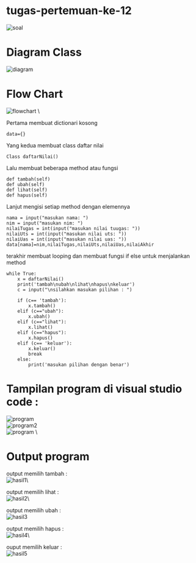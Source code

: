 # tugas-pertemuan-ke-12
![soal](pic/soal.png)
# Diagram Class
![diagram](pic/diagram.png)
# Flow Chart
![flowchart](pic/flowchart.png) \

Pertama membuat dictionari kosong
```
data={}

```
Yang kedua membuat class daftar nilai
```
Class daftarNilai()
```
Lalu membuat beberapa method atau fungsi
```
def tambah(self)
def ubah(self)
def lihat(self)
def hapus(self)
```
Lanjut mengisi setiap method dengan elemennya
```
nama = input("masukan nama: ")
nim = input("masukan nim: ")
nilaiTugas = int(input("masukan nilai tuugas: "))
nilaiUts = int(input("masukan nilai uts: "))
nilaiUas = int(input("masukan nilai uas: "))
data[nama]=nim,nilaiTugas,nilaiUts,nilaiUas,nilaiAkhir
```
terakhir membuat looping dan membuat fungsi if else untuk menjalankan method
```
while True:
    x = daftarNilai()
    print('tambah\nubah\nlihat\nhapus\nkeluar')                                                                                     
    c = input("\nsilahkan masukan pilihan : ")

    if (c== 'tambah'):
        x.tambah()
    elif (c=="ubah"):
        x.ubah()
    elif (c=="lihat"):
        x.lihat()
    elif (c=="hapus"):
        x.hapus()
    elif (c== 'keluar'):
        x.keluar()
        break
    else:
        print('masukan pilihan dengan benar')
```

# Tampilan program di visual studio code : 
![program](pic/program1a.png) \
![program2](pic/program2.png) \
![program](pic/program3.png) \

# Output program
output memilih tambah : \
![hasil1](pic/tambah.png)\

output memilih lihat : \
![hasil2](pic/lihat.png)\

output memilih ubah : \
![hasil3](pic/ubah.png)

output memilih hapus : \
![hasil4](pic/hapus.png)\

ouput memilih keluar : \
![hasil5](pic/keluar.png)